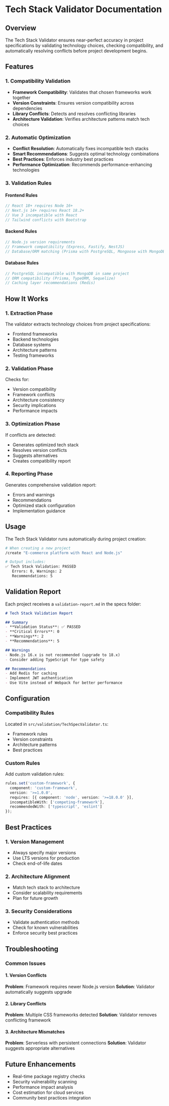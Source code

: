 # Tech Stack Validator Documentation

## Overview
The Tech Stack Validator ensures near-perfect accuracy in project specifications by validating technology choices, checking compatibility, and automatically resolving conflicts before project development begins.

## Features

### 1. Compatibility Validation
- **Framework Compatibility**: Validates that chosen frameworks work together
- **Version Constraints**: Ensures version compatibility across dependencies
- **Library Conflicts**: Detects and resolves conflicting libraries
- **Architecture Validation**: Verifies architecture patterns match tech choices

### 2. Automatic Optimization
- **Conflict Resolution**: Automatically fixes incompatible tech stacks
- **Smart Recommendations**: Suggests optimal technology combinations
- **Best Practices**: Enforces industry best practices
- **Performance Optimization**: Recommends performance-enhancing technologies

### 3. Validation Rules

#### Frontend Rules
```typescript
// React 18+ requires Node 16+
// Next.js 14+ requires React 18.2+
// Vue 3 incompatible with React
// Tailwind conflicts with Bootstrap
```

#### Backend Rules
```typescript
// Node.js version requirements
// Framework compatibility (Express, Fastify, NestJS)
// Database/ORM matching (Prisma with PostgreSQL, Mongoose with MongoDB)
```

#### Database Rules
```typescript
// PostgreSQL incompatible with MongoDB in same project
// ORM compatibility (Prisma, TypeORM, Sequelize)
// Caching layer recommendations (Redis)
```

## How It Works

### 1. Extraction Phase
The validator extracts technology choices from project specifications:
- Frontend frameworks
- Backend technologies
- Database systems
- Architecture patterns
- Testing frameworks

### 2. Validation Phase
Checks for:
- Version compatibility
- Framework conflicts
- Architecture consistency
- Security implications
- Performance impacts

### 3. Optimization Phase
If conflicts are detected:
- Generates optimized tech stack
- Resolves version conflicts
- Suggests alternatives
- Creates compatibility report

### 4. Reporting Phase
Generates comprehensive validation report:
- Errors and warnings
- Recommendations
- Optimized stack configuration
- Implementation guidance

## Usage

The Tech Stack Validator runs automatically during project creation:

```bash
# When creating a new project
/create "E-commerce platform with React and Node.js"

# Output includes:
✅ Tech Stack Validation: PASSED
   Errors: 0, Warnings: 2
   Recommendations: 5
```

## Validation Report

Each project receives a `validation-report.md` in the specs folder:

```markdown
# Tech Stack Validation Report

## Summary
- **Validation Status**: ✅ PASSED
- **Critical Errors**: 0
- **Warnings**: 2
- **Recommendations**: 5

## Warnings
- Node.js 16.x is not recommended (upgrade to 18.x)
- Consider adding TypeScript for type safety

## Recommendations
- Add Redis for caching
- Implement JWT authentication
- Use Vite instead of Webpack for better performance
```

## Configuration

### Compatibility Rules
Located in `src/validation/TechSpecValidator.ts`:
- Framework rules
- Version constraints
- Architecture patterns
- Best practices

### Custom Rules
Add custom validation rules:

```typescript
rules.set('custom-framework', {
  component: 'custom-framework',
  version: '>=1.0.0',
  requires: [{ component: 'node', version: '>=18.0.0' }],
  incompatibleWith: ['competing-framework'],
  recommendedWith: ['typescript', 'eslint']
});
```

## Best Practices

### 1. Version Management
- Always specify major versions
- Use LTS versions for production
- Check end-of-life dates

### 2. Architecture Alignment
- Match tech stack to architecture
- Consider scalability requirements
- Plan for future growth

### 3. Security Considerations
- Validate authentication methods
- Check for known vulnerabilities
- Enforce security best practices

## Troubleshooting

### Common Issues

#### 1. Version Conflicts
**Problem**: Framework requires newer Node.js version
**Solution**: Validator automatically suggests upgrade

#### 2. Library Conflicts
**Problem**: Multiple CSS frameworks detected
**Solution**: Validator removes conflicting framework

#### 3. Architecture Mismatches
**Problem**: Serverless with persistent connections
**Solution**: Validator suggests appropriate alternatives

## Future Enhancements

- Real-time package registry checks
- Security vulnerability scanning
- Performance impact analysis
- Cost estimation for cloud services
- Community best practices integration